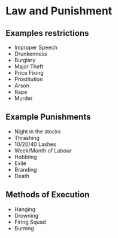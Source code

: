 # Law and Punishment

## Examples restrictions

* Improper Speech
* Drunkenness
* Burglary
* Major Theft
* Price Fixing
* Prostitution
* Arson
* Rape
* Murder

## Example Punishments

* Night in the stocks
* Thrashing
* 10/20/40 Lashes
* Week/Month of Labour
* Hobbling
* Exile
* Branding
* Death

## Methods of Execution

* Hanging
* Drowning
* Firing Squad
* Burning